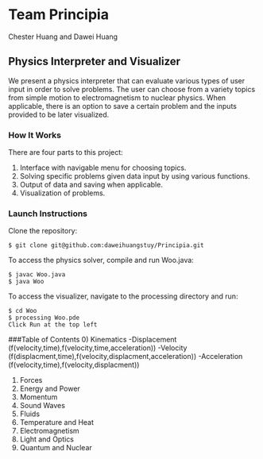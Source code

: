 # Team Principia
Chester Huang and Dawei Huang

## Physics Interpreter and Visualizer
We present a physics interpreter that can evaluate various types of user input in order to solve problems.
The user can choose from a variety topics from simple motion to electromagnetism to nuclear physics.
When applicable, there is an option to save a certain problem and the inputs provided to be later visualized.

### How It Works
There are four parts to this project:
1) Interface with navigable menu for choosing topics.
2) Solving specific problems given data input by using various functions.
3) Output of data and saving when applicable.
4) Visualization of problems.

### Launch Instructions
Clone the repository:
```
$ git clone git@github.com:daweihuangstuy/Principia.git
```
To access the physics solver, compile and run Woo.java:
```
$ javac Woo.java
$ java Woo
```

To access the visualizer, navigate to the processing directory and run:
```
$ cd Woo
$ processing Woo.pde
Click Run at the top left
```
###Table of Contents
0) Kinematics
	-Displacement (f(velocity,time),f(velocity,time,acceleration))
	-Velocity (f(displacment,time),f(velocity,displacment,acceleration))
	-Acceleration (f(velocity,time),f(velocity,displacment))
1) Forces
2) Energy and Power
3) Momentum
4) Sound Waves
5) Fluids
6) Temperature and Heat
7) Electromagnetism
8) Light and Optics
9) Quantum and Nuclear